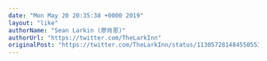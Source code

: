 ```yaml
---
date: "Mon May 20 20:35:38 +0000 2019"
layout: "like"
authorName: "Sean Larkin (廖肖恩)"
authorUrl: "https://twitter.com/TheLarkInn"
originalPost: "https://twitter.com/TheLarkInn/status/1130572814845505536"
---
```

